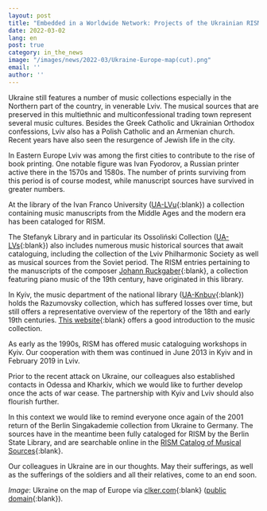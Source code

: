 ```yaml
---
layout: post
title: "Embedded in a Worldwide Network: Projects of the Ukrainian RISM Working Group"
date: 2022-03-02
lang: en
post: true
category: in_the_news
image: "/images/news/2022-03/Ukraine-Europe-map(cut).png"
email: ''
author: ''
---
```


Ukraine still features a number of music collections especially in the Northern part of the country, in venerable Lviv. The musical sources that are preserved in this multiethnic and multiconfessional trading town represent several music cultures. Besides the Greek Catholic and Ukrainian Orthodox confessions, Lviv also has a Polish Catholic and an Armenian church. Recent years have also seen the resurgence of Jewish life in the city.

In Eastern Europe Lviv was among the first cities to contribute to the rise of book printing. One notable figure was Ivan Fyodorov, a Russian printer active there in the 1570s and 1580s. The number of prints surviving from this period is of course modest, while manuscript sources have survived in greater numbers.

At the library of the Ivan Franco University ([UA-LVu](https://opac.rism.info/search?View=rism&siglum=UA-LVu){:blank}) a collection containing music manuscripts from the Middle Ages and the modern era has been cataloged for RISM.

The Stefanyk Library and in particular its Ossoliński Collection ([UA-LVs](https://opac.rism.info/search?View=rism&siglum=UA-LVs){:blank}) also includes numerous music historical sources that await cataloguing, including the collection of the Lviv Philharmonic Society as well as musical sources from the Soviet period. The RISM entries pertaining to the manuscripts of the composer [Johann Ruckgaber](https://opac.rism.info/search?View=rism&siglum=UA-LVs&author=Ruckgaber){:blank}, a collection featuring piano music of the 19th century, have originated in this library.

In Kyiv, the music department of the national library ([UA-Knbuv](https://opac.rism.info/search?View=rism&siglum=UA-Knbuv){:blank}) holds the Razumovsky collection, which has suffered losses over time, but still offers a representative overview of the repertory of the 18th and early 19th centuries. [This website](http://www.nbuv.gov.ua/node/66){:blank} offers a good introduction to the music collection. 

As early as the 1990s, RISM has offered music cataloguing workshops in Kyiv. Our cooperation with them was continued in June 2013 in Kyiv and in February 2019 in Lviv.

Prior to the recent attack on Ukraine, our colleagues also established contacts in Odessa and Kharkiv, which we would like to further develop once the acts of war cease. The partnership with Kyiv and Lviv should also flourish further.

In this context we would like to remind everyone once again of the 2001 return of the Berlin Singakademie collection from Ukraine to Germany. The sources have in the meantime been fully cataloged for RISM by the Berlin State Library, and are searchable online in the [RISM Catalog of Musical Sources](https://opac.rism.info/index.php?id=4){:blank}.

Our colleagues in Ukraine are in our thoughts. May their sufferings, as well as the sufferings of the soldiers and all their relatives, come to an end soon.


_Image_: Ukraine on the map of Europe via [clker.com](https://www.clker.com/clipart-457972.html){:blank} ([public domain](https://creativecommons.org/publicdomain/zero/1.0/){:blank}).  
